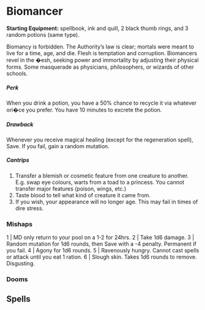 # Biomancer

**Starting Equipment:** spellbook, ink and quill, 2 black thumb rings,
and 3 random potions (same type).

Biomancy is forbidden. The Authority’s law is clear; mortals were
meant to live for a time, age, and die. Flesh is temptation and
corruption. Biomancers revel in the �esh, seeking power and
immortality by adjusting their physical forms. Some masquerade
as physicians, philosophers, or wizards of other schools.

##### Perk
When you drink a potion, you have a 50% chance to recycle it
via whatever ori�ce you prefer. You have 10 minutes to excrete
the potion.
##### Drawback
Whenever you receive magical healing (except for the
regeneration spell), Save. If you fail, gain a random mutation.
##### Cantrips

1. Transfer a blemish or cosmetic feature from one creature to another. E.g. swap eye colours, warts from a toad to a princess.  You cannot transfer major features (poison, wings, etc.)
2. Taste blood to tell what kind of creature it came from.
3. If you wish, your appearance will no longer age. This may fail in times of dire stress.

### Mishaps

1 | MD only return to your pool on a 1-2 for 24hrs.
2 | Take 1d6 damage.
3 | Random mutation for 1d6 rounds, then Save with a -4 penalty. Permanent if you fail.
4 | Agony for 1d6 rounds.
5 | Ravenously hungry. Cannot cast spells or attack until you eat 1 ration.
6 | Slough skin. Takes 1d6 rounds to remove. Disgusting.

### Dooms

## Spells
